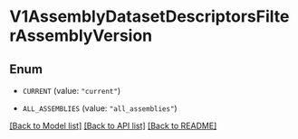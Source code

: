 # V1AssemblyDatasetDescriptorsFilterAssemblyVersion

## Enum


* `CURRENT` (value: `"current"`)

* `ALL_ASSEMBLIES` (value: `"all_assemblies"`)


[[Back to Model list]](../README.md#documentation-for-models) [[Back to API list]](../README.md#documentation-for-api-endpoints) [[Back to README]](../README.md)


